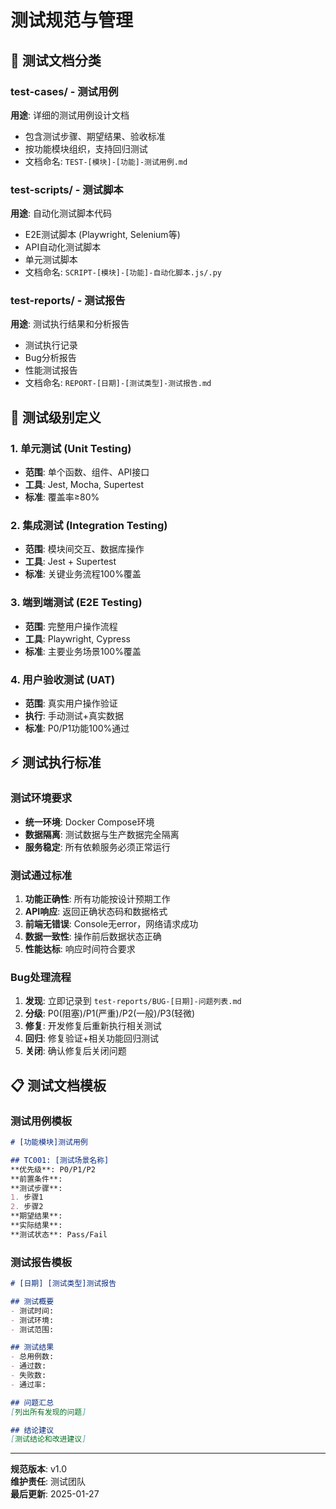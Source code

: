# 测试规范与管理

## 📁 测试文档分类

### test-cases/ - 测试用例
**用途**: 详细的测试用例设计文档
- 包含测试步骤、期望结果、验收标准
- 按功能模块组织，支持回归测试
- 文档命名: `TEST-[模块]-[功能]-测试用例.md`

### test-scripts/ - 测试脚本
**用途**: 自动化测试脚本代码
- E2E测试脚本 (Playwright, Selenium等)
- API自动化测试脚本
- 单元测试脚本
- 文档命名: `SCRIPT-[模块]-[功能]-自动化脚本.js/.py`

### test-reports/ - 测试报告
**用途**: 测试执行结果和分析报告
- 测试执行记录
- Bug分析报告
- 性能测试报告
- 文档命名: `REPORT-[日期]-[测试类型]-测试报告.md`

## 🧪 测试级别定义

### 1. 单元测试 (Unit Testing)
- **范围**: 单个函数、组件、API接口
- **工具**: Jest, Mocha, Supertest
- **标准**: 覆盖率≥80%

### 2. 集成测试 (Integration Testing)
- **范围**: 模块间交互、数据库操作
- **工具**: Jest + Supertest
- **标准**: 关键业务流程100%覆盖

### 3. 端到端测试 (E2E Testing)
- **范围**: 完整用户操作流程
- **工具**: Playwright, Cypress
- **标准**: 主要业务场景100%覆盖

### 4. 用户验收测试 (UAT)
- **范围**: 真实用户操作验证
- **执行**: 手动测试+真实数据
- **标准**: P0/P1功能100%通过

## ⚡ 测试执行标准

### 测试环境要求
- **统一环境**: Docker Compose环境
- **数据隔离**: 测试数据与生产数据完全隔离
- **服务稳定**: 所有依赖服务必须正常运行

### 测试通过标准
1. **功能正确性**: 所有功能按设计预期工作
2. **API响应**: 返回正确状态码和数据格式
3. **前端无错误**: Console无error，网络请求成功
4. **数据一致性**: 操作前后数据状态正确
5. **性能达标**: 响应时间符合要求

### Bug处理流程
1. **发现**: 立即记录到 `test-reports/BUG-[日期]-问题列表.md`
2. **分级**: P0(阻塞)/P1(严重)/P2(一般)/P3(轻微)
3. **修复**: 开发修复后重新执行相关测试
4. **回归**: 修复验证+相关功能回归测试
5. **关闭**: 确认修复后关闭问题

## 📋 测试文档模板

### 测试用例模板
```markdown
# [功能模块]测试用例

## TC001: [测试场景名称]
**优先级**: P0/P1/P2
**前置条件**: 
**测试步骤**: 
1. 步骤1
2. 步骤2
**期望结果**: 
**实际结果**: 
**测试状态**: Pass/Fail
```

### 测试报告模板
```markdown
# [日期] [测试类型]测试报告

## 测试概要
- 测试时间: 
- 测试环境: 
- 测试范围: 

## 测试结果
- 总用例数: 
- 通过数: 
- 失败数: 
- 通过率: 

## 问题汇总
[列出所有发现的问题]

## 结论建议
[测试结论和改进建议]
```

---

**规范版本**: v1.0  
**维护责任**: 测试团队  
**最后更新**: 2025-01-27 